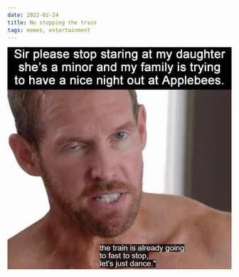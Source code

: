 ```yaml
---
date: 2022-02-24
title: No stopping the train
tags: memes, entertainment
---
```


![ben](https://raw.githubusercontent.com/muneer78/muneer78.github.io/master/images/pred.jpeg)



